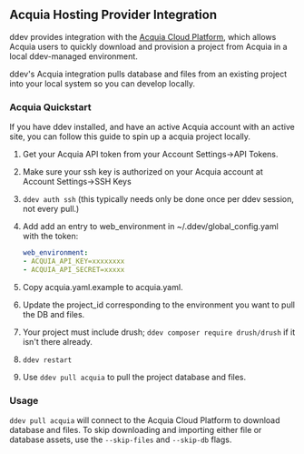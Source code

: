 ## Acquia Hosting Provider Integration

ddev provides integration with the [Acquia Cloud Platform](https://www.acquia.com/choosing-right-acquia-cloud-platform), which allows Acquia users to quickly download and provision a project from Acquia in a local ddev-managed environment.

ddev's Acquia integration pulls database and files from an existing project into your local system so you can develop locally.

### Acquia Quickstart

If you have ddev installed, and have an active Acquia account with an active site, you can follow this guide to spin up a acquia project locally.

1. Get your Acquia API token from your Account Settings->API Tokens.
2. Make sure your ssh key is authorized on your Acquia account at Account Settings->SSH Keys
3. `ddev auth ssh` (this typically needs only be done once per ddev session, not every pull.)
4. Add add an entry to web_environment in ~/.ddev/global_config.yaml with the token:

   ```yaml
   web_environment:
   - ACQUIA_API_KEY=xxxxxxxx
   - ACQUIA_API_SECRET=xxxxx
   ```

5. Copy acquia.yaml.example to acquia.yaml.
6. Update the project_id corresponding to the environment you want to pull the DB and files.
7. Your project must include drush; `ddev composer require drush/drush` if it isn't there already.
8. `ddev restart`
9. Use `ddev pull acquia` to pull the project database and files.

### Usage

`ddev pull acquia` will connect to the Acquia Cloud Platform to download database and files. To skip downloading and importing either file or database assets, use the `--skip-files` and `--skip-db` flags.
